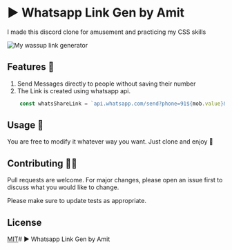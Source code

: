 # ▶ Whatsapp Link Gen by Amit 

I made this discord clone for amusement and practicing my CSS skills

![My wassup link generator](./wassupintro.gif)

## Features 🌟

1. Send Messages directly to people without saving their number
1. The Link is created using whatsapp api.

```javascript
    const whatsShareLink = `api.whatsapp.com/send?phone=91${mob.value}&text=${linkText}&lang=en`
```

## Usage 🐺
You are free to modify it whatever way you want. Just clone and enjoy 🚀

## Contributing 🤝🏼
Pull requests are welcome. For major changes, please open an issue first to discuss what you would like to change.

Please make sure to update tests as appropriate.

## License
[MIT](https://choosealicense.com/licenses/mit/)# ▶ Whatsapp Link Gen by Amit 
